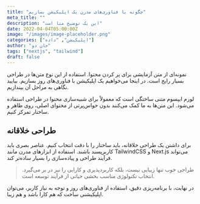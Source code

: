 ```yaml
---
title: "چگونه با فناوری‌های مدرن یک اپلیکیشن بسازیم"
meta_title: ""
description: "این یک توضیح متا است"
date: 2022-04-04T05:00:00Z
image: "/images/image-placeholder.png"
categories: ["اپلیکیشن", "داده"]
author: "جان دو"
tags: ["nextjs", "tailwind"]
draft: false
---
```


نمونه‌ای از متن آزمایشی برای پر کردن محتوا. استفاده از این نوع متن‌ها در طراحی بسیار رایج است. در اینجا می‌خواهیم یک اپلیکیشن با فناوری‌های روز بسازیم. بیایید نگاهی به مراحل آن بیندازیم.

لورم ایپسوم متنی ساختگی است که معمولاً برای شبیه‌سازی محتوا در طراحی استفاده می‌شود. این متن‌ها به ما کمک می‌کنند بدون حواس‌پرتی از محتوای اصلی، روی ظاهر و ساختار تمرکز کنیم.

## طراحی خلاقانه

برای داشتن یک طراحی خلاقانه، باید ساختار را با دقت انتخاب کنیم. عناصر بصری باید کاربرپسند باشند. استفاده از ابزارهای مدرن مانند TailwindCSS و Next.js می‌تواند فرآیند طراحی و پیاده‌سازی را بسیار ساده‌تر کند.

> طراحی خوب تنها زیبایی نیست، بلکه کاربردپذیری و کارایی را نیز در بر می‌گیرد. انتخاب تکنولوژی مناسب بخشی حیاتی از فرآیند توسعه است.

در نهایت، با برنامه‌ریزی دقیق، استفاده از فناوری‌های روز و توجه به نیاز کاربر، می‌توان اپلیکیشنی ساخت که هم کارا باشد و هم زیبا.

